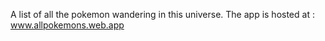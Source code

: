 A list of all the pokemon wandering in this universe.
The app is hosted at : www.allpokemons.web.app

